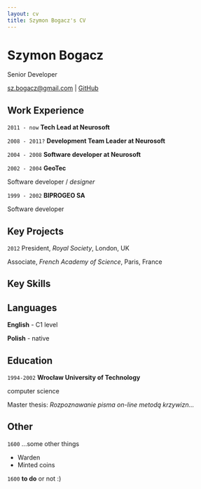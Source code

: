 ```yaml
---
layout: cv
title: Szymon Bogacz's CV
---
```

# Szymon Bogacz
Senior Developer

<div id="webaddress">
<a href="mailto:sz.bogacz@gmail.com">sz.bogacz@gmail.com</a>
| <a href="https://github.com/shymonb">GitHub</a>
</div>


## Work Experience

`2011 - now`
__Tech Lead at Neurosoft__

`2008 - 2011?`
__Development Team Leader at Neurosoft__

`2004 - 2008`
__Software developer at Neurosoft__

`2002 - 2004`
__GeoTec__

Software developer / _designer_

`1999 - 2002`
__BIPROGEO SA__

Software developer

## Key Projects

`2012`
President, *Royal Society*, London, UK

Associate, *French Academy of Science*, Paris, France



## Key Skills

<!-- A list is also available [online](http://scholar.google.co.uk/citations?user=LTOTl0YAAAAJ) -->

## Languages

__English__ - C1 level

__Polish__ - native


## Education

`1994-2002`
__Wrocław University of Technology__

computer science


Master thesis: _Rozpoznawanie pisma on-line metodą krzywizn..._


## Other

`1600`
...some other things

- Warden
- Minted coins

`1600`
__to do__ or not :)



<!-- ### Footer

Last updated: May 2013 -->


